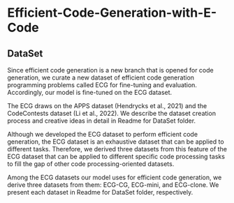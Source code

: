 # Efficient-Code-Generation-with-E-Code

## DataSet
  Since efficient code generation is a new branch that is opened for code generation, we curate a new dataset of efficient code generation programming problems called ECG for fine-tuning and evaluation. Accordingly, our model is fine-tuned on the ECG dataset. 
  
  The ECG draws on the APPS dataset (Hendrycks et al., 2021) and the CodeContests dataset (Li et al., 2022). We describe the dataset creation process and creative ideas in detail in Readme for DataSet folder.

  Although we developed the ECG dataset to perform efficient code generation, the ECG dataset is an exhaustive dataset that can be applied to different tasks. Therefore, we derived three datasets from this feature of the ECG dataset that can be applied to different specific code processing tasks to fill the gap of other code processing-oriented datasets.
  
  Among the ECG datasets our model uses for efficient code generation, we derive three datasets from them: ECG-CG, ECG-mini, and ECG-clone. We present each dataset in Readme for DataSet folder, respectively.

